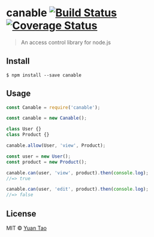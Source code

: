 # canable [![Build Status](https://travis-ci.org/taoyuan/canable.svg?branch=master)](https://travis-ci.org/taoyuan/canable) [![Coverage Status](https://coveralls.io/repos/github/taoyuan/canable/badge.svg?branch=master)](https://coveralls.io/github/taoyuan/canable?branch=master)

> An access control library for node.js


## Install

```
$ npm install --save canable
```


## Usage

```js
const Canable = require('canable');

const canable = new Canable();

class User {}
class Product {}

canable.allow(User, 'view', Product);

const user = new User();
const product = new Product();

canable.can(user, 'view', product).then(console.log);
//=> true

canable.can(user, 'edit', product).then(console.log);
//=> false
```

## License

MIT © [Yuan Tao](https://gihub.com/canable)
